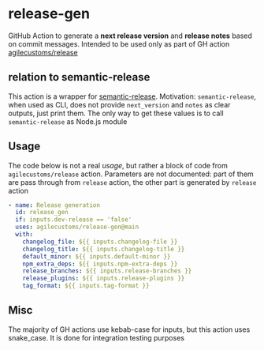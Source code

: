 # release-gen

GitHub Action to generate a **next release version** and **release notes** based on commit messages.
Intended to be used only as part of GH action [agilecustoms/release](https://github.com/agilecustoms/release)

## relation to semantic-release

This action is a wrapper for [semantic-release](https://github.com/semantic-release/semantic-release).
Motivation: `semantic-release`, when used as CLI, does not provide `next_version` and `notes` as clear outputs, just print them.
The only way to get these values is to call `semantic-release` as Node.js module

## Usage

The code below is not a real _usage_, but rather a block of code from `agilecustoms/release` action.
Parameters are not documented: part of them are pass through from `release` action, the other part is generated by `release` action
```yaml
- name: Release generation
  id: release_gen
  if: inputs.dev-release == 'false'
  uses: agilecustoms/release-gen@main
  with:
    changelog_file: ${{ inputs.changelog-file }}
    changelog_title: ${{ inputs.changelog-title }}
    default_minor: ${{ inputs.default-minor }}
    npm_extra_deps: ${{ inputs.npm-extra-deps }}
    release_branches: ${{ inputs.release-branches }}
    release_plugins: ${{ inputs.release-plugins }}
    tag_format: ${{ inputs.tag-format }}
```

## Misc

The majority of GH actions use kebab-case for inputs, but this action uses snake_case. It is done for integration testing purposes
